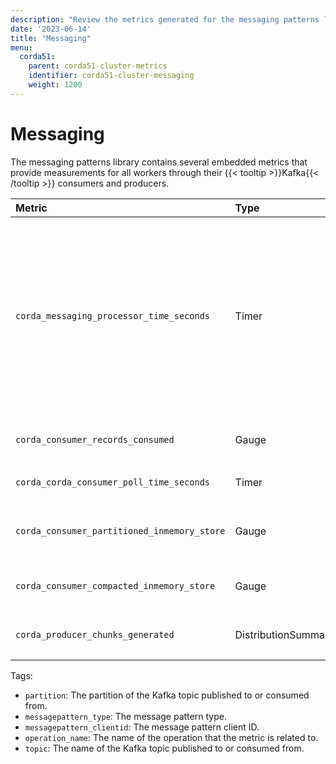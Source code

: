 ```yaml
---
description: "Review the metrics generated for the messaging patterns library. This messaging patterns library contains several embedded metrics that provide measurements for all workers through their Kafka consumers and producers."
date: '2023-06-14'
title: "Messaging"
menu:
  corda51:
    parent: corda51-cluster-metrics
    identifier: corda51-cluster-messaging
    weight: 1200
---
```


# Messaging

The messaging patterns library contains several embedded metrics that provide measurements for all workers through their {{< tooltip >}}Kafka{{< /tooltip >}} consumers and producers.

<style>
table th:first-of-type {
    width: 25%;
}
table th:nth-of-type(2) {
    width: 10%;
}
table th:nth-of-type(3) {
    width: 20%;
}
table th:nth-of-type(4) {
    width: 45%;
}
</style>

| Metric | Type | Tags | Description |
| :----------- | :----------- | :----------- | :----------- |
| `corda_messaging_processor_time_seconds` | Timer | <ul><li>`messagepattern_type`</li><li>`messagepattern_clientid`</li><li>`operation_name`</li></ul> | The time spent in the consumer’s `onNext` or `onSnapshot` functions. The following subscription processors have this metric wrapping the calls to `onNext` functions: <ul><li>`PubSubSubscriptionImpl`</li><li>`CordaRPCSenderImpl`</li><li>`CompactedSubscriptionImpl` (`onNext` and `onSnapshot`)</li><li>`EventLogSubscriptionImpl`</li><li>`PubSubSubscriptionImpl`</li><li>`RPCSubscriptionImpl`</li><li>`StateAndEventSubscriptionImpl`</li></ul> |
| `corda_consumer_records_consumed` | Gauge | <ul><li>`messagepattern_clientid`</li><li>`partition`</li></ul> | The size of batches polled from Kafka in consumers. |
| `corda_corda_consumer_poll_time_seconds` | Timer | <ul><li>`messagepattern_clientid`</li></ul> | Poll times for all Kafka consumers. |
| `corda_consumer_partitioned_inmemory_store` | Gauge | <ul><li>`messagepattern_type`</li><li>`messagepattern.clientid`</li><li>`partition`</li></ul> | Measure for the number of in-memory {{< tooltip >}}states{{< /tooltip >}} held in consumers with partitions. |
| `corda_consumer_compacted_inmemory_store` | Gauge | <ul><li>`messagepattern_type`</li><li>`messagepattern.clientid`</li></ul> | Measure for the number of in-memory states held in compacted consumers. |
| `corda_producer_chunks_generated` | DistributionSummary | <ul><li>`messagepattern_clientid`</li><li>`topic`</li></ul> | The number of chunks generated by Kafka producers. |

Tags:
* `partition`: The partition of the Kafka topic published to or consumed from.
* `messagepattern_type`: The message pattern type.
* `messagepattern_clientid`: The message pattern client ID.
* `operation_name`: The name of the operation that the metric is related to.
* `topic`: The name of the Kafka topic published to or consumed from.

